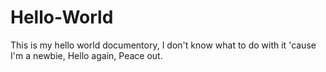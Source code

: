 # Hello-World
This is my hello world documentory,
I don't know what to do with it 'cause I'm a newbie,
Hello again, Peace out.
